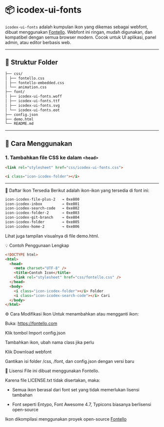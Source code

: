 # 📦 icodex-ui-fonts

`icodex-ui-fonts` adalah kumpulan ikon yang dikemas sebagai webfont, dibuat menggunakan [Fontello](https://fontello.com). Webfont ini ringan, mudah digunakan, dan kompatibel dengan semua browser modern. Cocok untuk UI aplikasi, panel admin, atau editor berbasis web.

---

## 📁 Struktur Folder
```txt
├── css/
│ ├── fontello.css
│ ├── fontello-embedded.css
│ └── animation.css
├── font/
│ ├── icodex-ui-fonts.woff
│ ├── icodex-ui-fonts.ttf
│ ├── icodex-ui-fonts.svg
│ └── icodex-ui-fonts.eot
├── config.json
├── demo.html
└── README.md
```

---

## 🚀 Cara Menggunakan

### 1. Tambahkan file CSS ke dalam `<head>`

```html
<link rel="stylesheet" href="css/icodex-ui-fonts.css">

<i class="icon-icodex-folder"></i>

```
---

🎨 Daftar Ikon Tersedia
Berikut adalah ikon-ikon yang tersedia di font ini:

```txt
icon-icodex-file-plus-2   → 0xe800
icon-icodex-inbox         → 0xe801
icon-icodex-search-code   → 0xe802
icon-icodex-folder-2      → 0xe803
icon-icodex-git-branch    → 0xe804
icon-icodex-folder        → 0xe805
icon-icodex-home-2        → 0xe806
```
Lihat juga tampilan visualnya di file demo.html.

💡 Contoh Penggunaan Lengkap
```html
<!DOCTYPE html>
<html>
  <head>
    <meta charset="UTF-8" />
    <title>Contoh Icon</title>
    <link rel="stylesheet" href="css/fontello.css" />
  </head>
  <body>
    <i class="icon-icodex-folder"></i> Folder
    <i class="icon-icodex-search-code"></i> Cari
  </body>
</html>
```

⚙️ Cara Modifikasi Ikon
Untuk menambahkan atau mengganti ikon:

Buka: https://fontello.com

Klik tombol Import config.json

Tambahkan ikon, ubah nama class jika perlu

Klik Download webfont

Gantikan isi folder /css, /font, dan config.json dengan versi baru

📄 Lisensi
File ini dibuat menggunakan Fontello.

Karena file LICENSE.txt tidak disertakan, maka:

- Semua ikon berasal dari font set yang tidak memerlukan lisensi tambahan

- Font seperti Entypo, Font Awesome 4.7, Typicons biasanya berlisensi open-source

 Ikon dikompilasi menggunakan proyek open-source [Fontello](https://fontello.com)

